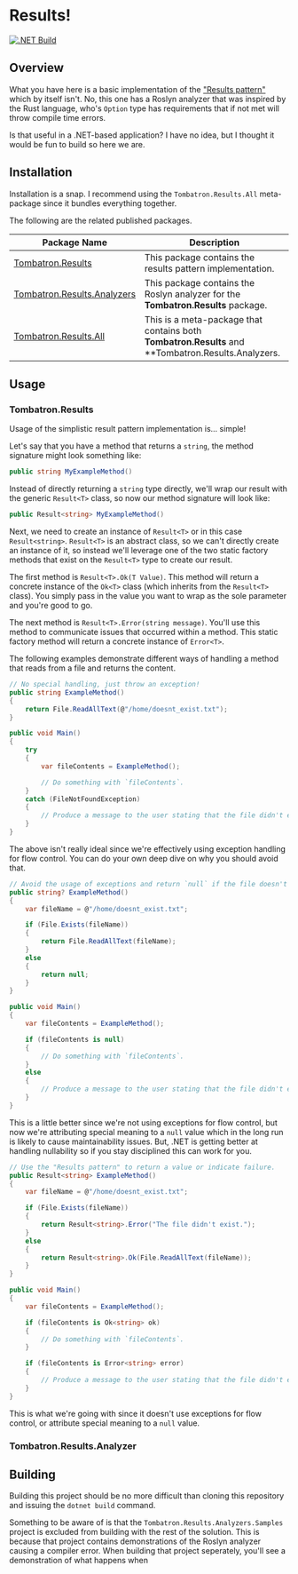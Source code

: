 # Results!

[![.NET Build](https://github.com/tombatron/Tombatron.Results/actions/workflows/build.yml/badge.svg)](https://github.com/tombatron/Tombatron.Results/actions/workflows/build.yml)

## Overview

What you have here is a basic implementation of the ["Results pattern"](https://www.milanjovanovic.tech/blog/functional-error-handling-in-dotnet-with-the-result-pattern) which by itself isn't. No, this one has a Roslyn analyzer that was inspired by the Rust language, who's `Option` type has requirements that if not met will throw compile time errors. 

Is that useful in a .NET-based application? I have no idea, but I thought it would be fun to build so here we are. 

## Installation

Installation is a snap. I recommend using the `Tombatron.Results.All` meta-package since it bundles everything together. 

The following are the related published packages. 


|Package Name                                                                                | Description                                                                                        |
|--------------------------------------------------------------------------------------------|----------------------------------------------------------------------------------------------------|
| [Tombatron.Results](https://www.nuget.org/packages/Tombatron.Results/)                     | This package contains the results pattern implementation.                                          |
| [Tombatron.Results.Analyzers](https://www.nuget.org/packages/Tombatron.Results.Analyzers/) | This package contains the Roslyn analyzer for the **Tombatron.Results** package.                   |
| [Tombatron.Results.All](https://www.nuget.org/packages/Tombatron.Results.All/)             | This is a meta-package that contains both **Tombatron.Results** and **Tombatron.Results.Analyzers. |

## Usage

### Tombatron.Results

Usage of the simplistic result pattern implementation is... simple!

Let's say that you have a method that returns a `string`, the method signature might look something like:

```csharp
public string MyExampleMethod()
```

Instead of directly returning a `string` type directly, we'll wrap our result with the generic `Result<T>` class, so now our method signature will look like:

```csharp
public Result<string> MyExampleMethod()
```

Next, we need to create an instance of `Result<T>` or in this case `Result<string>`. `Result<T>` is an abstract class, so we can't directly create an instance of it, so instead we'll leverage one of the two static factory methods that exist on the `Result<T>` type to create our result. 

The first method is `Result<T>.Ok(T Value)`. This method will return a concrete instance of the `Ok<T>` class (which inherits from the `Result<T>` class). You simply pass in the value you want to wrap as the sole parameter and you're good to go. 

The next method is `Result<T>.Error(string message)`. You'll use this method to communicate issues that occurred within a method. This static factory method will return a concrete instance of `Error<T>`.



The following examples demonstrate different ways of handling a method that reads from a file and returns the content.

```csharp
// No special handling, just throw an exception!
public string ExampleMethod()
{
    return File.ReadAllText(@"/home/doesnt_exist.txt");
}

public void Main()
{
    try
    {
        var fileContents = ExampleMethod();

        // Do something with `fileContents`.
    }
    catch (FileNotFoundException)
    {
        // Produce a message to the user stating that the file didn't exist. 
    }
}
```

The above isn't really ideal since we're effectively using exception handling for flow control. You can do your own deep dive on why you should avoid that. 

```csharp
// Avoid the usage of exceptions and return `null` if the file doesn't exist. 
public string? ExampleMethod()
{
    var fileName = @"/home/doesnt_exist.txt";

    if (File.Exists(fileName))
    {
        return File.ReadAllText(fileName);
    } 
    else
    {
        return null;
    }
}

public void Main()
{
    var fileContents = ExampleMethod();

    if (fileContents is null)
    {
        // Do something with `fileContents`.
    }
    else
    {
        // Produce a message to the user stating that the file didn't exist.
    }
}
```

This is a little better since we're not using exceptions for flow control, but now we're attributing special meaning to a `null` value which in the long run is likely to cause maintainability issues. But, .NET is getting better at handling nullability so if you stay disciplined this can work for you. 

```csharp
// Use the "Results pattern" to return a value or indicate failure. 
public Result<string> ExampleMethod()
{
    var fileName = @"/home/doesnt_exist.txt";

    if (File.Exists(fileName))
    {
        return Result<string>.Error("The file didn't exist.");
    }
    else 
    {
        return Result<string>.Ok(File.ReadAllText(fileName));
    }
}

public void Main()
{
    var fileContents = ExampleMethod();

    if (fileContents is Ok<string> ok)
    {
        // Do something with `fileContents`.
    }

    if (fileContents is Error<string> error)
    {
        // Produce a message to the user stating that the file didn't exist. 
    }
}
```

This is what we're going with since it doesn't use exceptions for flow control, or attribute special meaning to a `null` value.

### Tombatron.Results.Analyzer




## Building

Building this project should be no more difficult than cloning this repository and issuing the `dotnet build` command.

Something to be aware of is that the `Tombatron.Results.Analyzers.Samples` project is excluded from building with the rest of the solution. This is because that project contains demonstrations of the Roslyn analyzer causing a compiler error. When building that project seperately, you'll see a demonstration of what happens when 